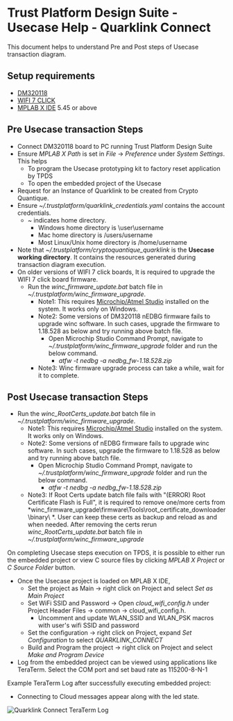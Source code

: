 # Trust Platform Design Suite - Usecase Help - Quarklink Connect

This document helps to understand Pre and Post steps of Usecase transaction diagram.

## Setup requirements
 - [DM320118](https://www.microchip.com/developmenttools/ProductDetails/DM320118)
 - [WIFI 7 CLICK](https://www.mikroe.com/wifi-7-click)
 - [MPLAB X IDE](https://www.microchip.com/en-us/development-tools-tools-and-software/mplab-x-ide) 5.45 or above

## Pre Usecase transaction Steps
 - Connect DM320118 board to PC running Trust Platform Design Suite
 - Ensure *MPLAB X Path* is set in *File* -> *Preference* under *System Settings*. This helps
    - To program the Usecase prototyping kit to factory reset application by TPDS
    - To open the embedded project of the Usecase
 - Request for an Instance of Quarklink to be created from Crypto Quantique.
 - Ensure *~/.trustplatform/quarklink_credentials.yaml* contains the account credentials.
    - ~ indicates home directory.
        - Windows home directory is \user\username
        - Mac home directory is /users/username
        - Most Linux/Unix home directory is /home/username
 - Note that *~/.trustplatform/cryptoquantique_quarklink* is the **Usecase working directory**. It contains the resources generated during transaction diagram execution.
 - On older versions of WIFI 7 click boards, It is required to upgrade the WIFI 7 click board firmware.
    - Run the *winc_firmware_update.bat* batch file in *~/.trustplatform/winc_firmware_upgrade*.
        - Note1: This requires [Microchip/Atmel Studio](https://www.microchip.com/en-us/development-tools-tools-and-software/microchip-studio-for-avr-and-sam-devices) installed on the system. It works only on Windows.
        - Note2: Some versions of DM320118 nEDBG firmware fails to upgrade winc software. In such cases, upgrade the firmware to 1.18.528 as below and try running above batch file.
            - Open Microchip Studio Command Prompt, navigate to *~/.trustplatform/winc_firmware_upgrade* folder and run the below command.
                - *atfw -t nedbg -a nedbg_fw-1.18.528.zip*
        - Note3: Winc firmware upgrade process can take a while, wait for it to complete.

## Post Usecase transaction Steps
 - Run the *winc_RootCerts_update.bat* batch file in *~/.trustplatform/winc_firmware_upgrade*.
    - Note1: This requires [Microchip/Atmel Studio](https://www.microchip.com/en-us/development-tools-tools-and-software/microchip-studio-for-avr-and-sam-devices) installed on the system. It works only on Windows.
    - Note2: Some versions of nEDBG firmware fails to upgrade winc software. In such cases, upgrade the firmware to 1.18.528 as below and try running above batch file.
        - Open Microchip Studio Command Prompt, navigate to *~/.trustplatform/winc_firmware_upgrade* folder and run the below command.
            - *atfw -t nedbg -a nedbg_fw-1.18.528.zip*
    - Note3: If Root Certs update batch file fails with "(ERROR) Root Certificate Flash is Full", it is required to remove one/more certs from *winc_firmware_upgrade\firmware\Tools\root_certificate_downloader\binary\ *. User can keep these certs as backup and reload as and when needed. After removing the certs rerun *winc_RootCerts_update.bat* batch file in *~/.trustplatform/winc_firmware_upgrade*

On completing Usecase steps execution on TPDS, it is possible to either run the embedded project or view C source files by clicking *MPLAB X Project* or *C Source Folder* button.

- Once the Usecase project is loaded on MPLAB X IDE,
    - Set the project as Main -> right click on Project and select *Set as Main Project*
    - Set WiFi SSID and Password -> Open *cloud_wifi_config.h* under Project Header Files -> common -> cloud_wifi_config.h.
        - Uncomment and update WLAN_SSID and WLAN_PSK macros with user's wifi SSID and password
    - Set the configuration -> right click on Project, expand *Set Configuration* to select *QUARKLINK_CONNECT*
    - Build and Program the project -> right click on Project and select *Make and Program Device*
- Log from the embedded project can be viewed using applications like TeraTerm. Select the COM port and set baud rate as 115200-8-N-1

Example TeraTerm Log after successfully executing embedded project:

- Connecting to Cloud messages appear along with the led state.

![Quarklink Connect TeraTerm Log](images/aws_ttlog.png "Quarklink Connect TeraTerm Log")
